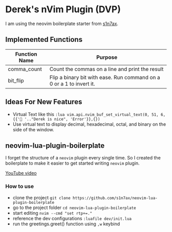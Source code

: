 # Derek's nVim Plugin (DVP)

I am using the neovim boilerplate starter from
[s1n7ax](https://github.com/s1n7ax/neovim-lua-plugin-boilerplate).

## Implemented Functions

| Function Name | Purpose                                                              |
| ------------- | -------------------------------------------------------------------- |
| comma_count   | Count the commas on a line and print the result                      |
| bit_flip      | Flip a binary bit with ease. Run command on a 0 or a 1 to invert it. |

## Ideas For New Features

- Virtual Text like this `:lua vim.api.nvim_buf_set_virtual_text(0, 51, 6, {{'🐄 '.."Derek is nice", 'Error'}},{})`
- Use virtual text to display decimal, hexadecimal, octal, and binary on the
  side of the window.

## neovim-lua-plugin-boilerplate

I forget the structure of a `neovim` plugin every single time. So I created the
boilerplate to make it easier to get started writing `neovim` plugin.

[YouTube video](https://youtu.be/6ch28A_YICQ)

### How to use

- clone the project `git clone https://github.com/s1n7ax/neovim-lua-plugin-boilerplate`
- go to the project folder `cd neovim-lua-plugin-boilerplate`
- start editing `nvim --cmd "set rtp+=."`
- reference the dev configurations `:luafile dev/init.lua`
- run the greetings.greet() function using `,w` keybind
